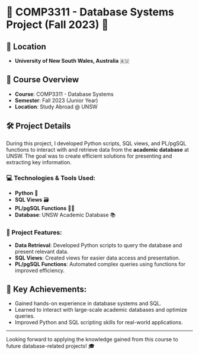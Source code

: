 # 🌟 COMP3311 - Database Systems Project (Fall 2023) 🌟

## 📍 Location
- **University of New South Wales, Australia** 🇦🇺

## 📝 Course Overview
- **Course**: COMP3311 - Database Systems
- **Semester**: Fall 2023 (Junior Year)
- **Location**: Study Abroad @ UNSW

## 🛠️ Project Details
During this project, I developed Python scripts, SQL views, and PL/pgSQL functions to interact with and retrieve data from the **academic database** at UNSW. The goal was to create efficient solutions for presenting and extracting key information.

### 💻 Technologies & Tools Used:
- **Python** 🐍
- **SQL Views** 🗃️
- **PL/pgSQL Functions** 🧑‍💻
- **Database**: UNSW Academic Database 📚

### 🔧 Project Features:
- **Data Retrieval**: Developed Python scripts to query the database and present relevant data.
- **SQL Views**: Created views for easier data access and presentation.
- **PL/pgSQL Functions**: Automated complex queries using functions for improved efficiency.

## 🚀 Key Achievements:
- Gained hands-on experience in database systems and SQL.
- Learned to interact with large-scale academic databases and optimize queries.
- Improved Python and SQL scripting skills for real-world applications.

---

Looking forward to applying the knowledge gained from this course to future database-related projects! 🎓
